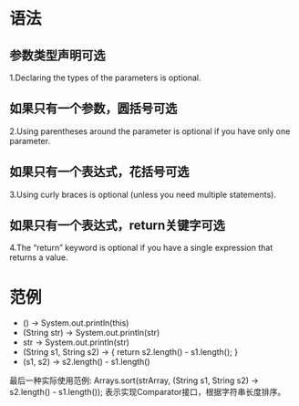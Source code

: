 
# 语法
## 参数类型声明可选
1.Declaring the types of the parameters is optional.

## 如果只有一个参数，圆括号可选
2.Using parentheses around the parameter is optional if you have only one parameter.

## 如果只有一个表达式，花括号可选
3.Using curly braces is optional (unless you need multiple statements).

## 如果只有一个表达式，return关键字可选
4.The “return” keyword is optional if you have a single expression that returns a value.

# 范例
*  () -> System.out.println(this)
*  (String str) -> System.out.println(str)
*  str -> System.out.println(str)
*  (String s1, String s2) -> { return s2.length() - s1.length(); }
*  (s1, s2) -> s2.length() - s1.length()

最后一种实际使用范例:
Arrays.sort(strArray, (String s1, String s2) -> s2.length() - s1.length());
表示实现Comparator接口，根据字符串长度排序。
